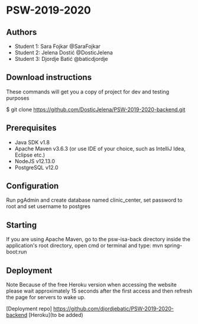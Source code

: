 # PSW-2019-2020

## Authors

- Student 1: Sara Fojkar @SaraFojkar
- Student 2: Jelena Dostić @DosticJelena
- Student 3: Djordje Batić @baticdjordje

## Download instructions

These commands will get you a copy of project for dev and testing purposes

$ git clone https://github.com/DosticJelena/PSW-2019-2020-backend.git

## Prerequisites

- Java SDK v1.8 
- Apache Maven v3.6.3 (or use IDE of your choice, such as IntelliJ Idea, Eclipse etc.)
- NodeJS v12.13.0 
- PostgreSQL v12.0 

## Configuration

Run pgAdmin and create database named clinic_center, set password to root and set username to postgres

## Starting

If you are using Apache Maven, go to the psw-isa-back directory inside the application's root directory, open cmd or terminal and type: mvn spring-boot:run

## Deployment

Note Because of the free Heroku version when accessing the website please wait approximately 15 seconds after the first access and then refresh the page for servers to wake up.

[Deployment repo] https://github.com/djordjebatic/PSW-2019-2020-backend [Heroku](to be added)
